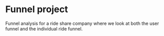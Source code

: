 # Funnel project  
Funnel analysis for a ride share company where we look at both the user funnel and the individual ride funnel.
